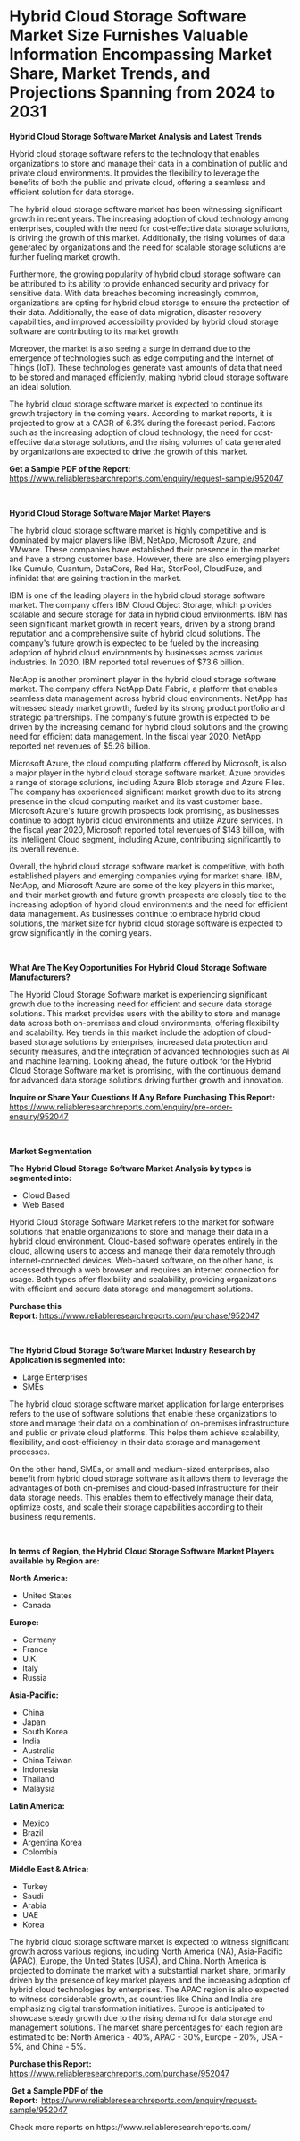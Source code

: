 <p><h1>Hybrid Cloud Storage Software Market Size Furnishes Valuable Information Encompassing Market Share, Market Trends, and Projections Spanning from 2024 to 2031</h1></p><p><strong>Hybrid Cloud Storage Software Market Analysis and Latest Trends</strong></p>
<p><p>Hybrid cloud storage software refers to the technology that enables organizations to store and manage their data in a combination of public and private cloud environments. It provides the flexibility to leverage the benefits of both the public and private cloud, offering a seamless and efficient solution for data storage.</p><p>The hybrid cloud storage software market has been witnessing significant growth in recent years. The increasing adoption of cloud technology among enterprises, coupled with the need for cost-effective data storage solutions, is driving the growth of this market. Additionally, the rising volumes of data generated by organizations and the need for scalable storage solutions are further fueling market growth.</p><p>Furthermore, the growing popularity of hybrid cloud storage software can be attributed to its ability to provide enhanced security and privacy for sensitive data. With data breaches becoming increasingly common, organizations are opting for hybrid cloud storage to ensure the protection of their data. Additionally, the ease of data migration, disaster recovery capabilities, and improved accessibility provided by hybrid cloud storage software are contributing to its market growth.</p><p>Moreover, the market is also seeing a surge in demand due to the emergence of technologies such as edge computing and the Internet of Things (IoT). These technologies generate vast amounts of data that need to be stored and managed efficiently, making hybrid cloud storage software an ideal solution.</p><p>The hybrid cloud storage software market is expected to continue its growth trajectory in the coming years. According to market reports, it is projected to grow at a CAGR of 6.3% during the forecast period. Factors such as the increasing adoption of cloud technology, the need for cost-effective data storage solutions, and the rising volumes of data generated by organizations are expected to drive the growth of this market.</p></p>
<p><strong>Get a Sample PDF of the Report:&nbsp;</strong> <a href="https://www.reliableresearchreports.com/enquiry/request-sample/952047">https://www.reliableresearchreports.com/enquiry/request-sample/952047</a></p>
<p>&nbsp;</p>
<p><strong>Hybrid Cloud Storage Software Major Market Players</strong></p>
<p><p>The hybrid cloud storage software market is highly competitive and is dominated by major players like IBM, NetApp, Microsoft Azure, and VMware. These companies have established their presence in the market and have a strong customer base. However, there are also emerging players like Qumulo, Quantum, DataCore, Red Hat, StorPool, CloudFuze, and infinidat that are gaining traction in the market.</p><p>IBM is one of the leading players in the hybrid cloud storage software market. The company offers IBM Cloud Object Storage, which provides scalable and secure storage for data in hybrid cloud environments. IBM has seen significant market growth in recent years, driven by a strong brand reputation and a comprehensive suite of hybrid cloud solutions. The company's future growth is expected to be fueled by the increasing adoption of hybrid cloud environments by businesses across various industries. In 2020, IBM reported total revenues of $73.6 billion.</p><p>NetApp is another prominent player in the hybrid cloud storage software market. The company offers NetApp Data Fabric, a platform that enables seamless data management across hybrid cloud environments. NetApp has witnessed steady market growth, fueled by its strong product portfolio and strategic partnerships. The company's future growth is expected to be driven by the increasing demand for hybrid cloud solutions and the growing need for efficient data management. In the fiscal year 2020, NetApp reported net revenues of $5.26 billion.</p><p>Microsoft Azure, the cloud computing platform offered by Microsoft, is also a major player in the hybrid cloud storage software market. Azure provides a range of storage solutions, including Azure Blob storage and Azure Files. The company has experienced significant market growth due to its strong presence in the cloud computing market and its vast customer base. Microsoft Azure's future growth prospects look promising, as businesses continue to adopt hybrid cloud environments and utilize Azure services. In the fiscal year 2020, Microsoft reported total revenues of $143 billion, with its Intelligent Cloud segment, including Azure, contributing significantly to its overall revenue.</p><p>Overall, the hybrid cloud storage software market is competitive, with both established players and emerging companies vying for market share. IBM, NetApp, and Microsoft Azure are some of the key players in this market, and their market growth and future growth prospects are closely tied to the increasing adoption of hybrid cloud environments and the need for efficient data management. As businesses continue to embrace hybrid cloud solutions, the market size for hybrid cloud storage software is expected to grow significantly in the coming years.</p></p>
<p>&nbsp;</p>
<p><strong>What Are The Key Opportunities For Hybrid Cloud Storage Software Manufacturers?</strong></p>
<p><p>The Hybrid Cloud Storage Software market is experiencing significant growth due to the increasing need for efficient and secure data storage solutions. This market provides users with the ability to store and manage data across both on-premises and cloud environments, offering flexibility and scalability. Key trends in this market include the adoption of cloud-based storage solutions by enterprises, increased data protection and security measures, and the integration of advanced technologies such as AI and machine learning. Looking ahead, the future outlook for the Hybrid Cloud Storage Software market is promising, with the continuous demand for advanced data storage solutions driving further growth and innovation.</p></p>
<p><strong>Inquire or Share Your Questions If Any Before Purchasing This Report:</strong> <a href="https://www.reliableresearchreports.com/enquiry/pre-order-enquiry/952047">https://www.reliableresearchreports.com/enquiry/pre-order-enquiry/952047</a></p>
<p>&nbsp;</p>
<p><strong>Market Segmentation</strong></p>
<p><strong>The Hybrid Cloud Storage Software Market Analysis by types is segmented into:</strong></p>
<p><ul><li>Cloud Based</li><li>Web Based</li></ul></p>
<p><p>Hybrid Cloud Storage Software Market refers to the market for software solutions that enable organizations to store and manage their data in a hybrid cloud environment. Cloud-based software operates entirely in the cloud, allowing users to access and manage their data remotely through internet-connected devices. Web-based software, on the other hand, is accessed through a web browser and requires an internet connection for usage. Both types offer flexibility and scalability, providing organizations with efficient and secure data storage and management solutions.</p></p>
<p><strong>Purchase this Report:&nbsp;</strong><a href="https://www.reliableresearchreports.com/purchase/952047">https://www.reliableresearchreports.com/purchase/952047</a></p>
<p>&nbsp;</p>
<p><strong>The Hybrid Cloud Storage Software Market Industry Research by Application is segmented into:</strong></p>
<p><ul><li>Large Enterprises</li><li>SMEs</li></ul></p>
<p><p>The hybrid cloud storage software market application for large enterprises refers to the use of software solutions that enable these organizations to store and manage their data on a combination of on-premises infrastructure and public or private cloud platforms. This helps them achieve scalability, flexibility, and cost-efficiency in their data storage and management processes.</p><p>On the other hand, SMEs, or small and medium-sized enterprises, also benefit from hybrid cloud storage software as it allows them to leverage the advantages of both on-premises and cloud-based infrastructure for their data storage needs. This enables them to effectively manage their data, optimize costs, and scale their storage capabilities according to their business requirements.</p></p>
<p>&nbsp;</p>
<p><strong>In terms of Region, the Hybrid Cloud Storage Software Market Players available by Region are:</strong></p>
<p>
    <p> <strong> North America: </strong>
        <ul>
            <li>United States</li>
            <li>Canada</li>
        </ul>
        </p> 
    <p> <strong> Europe: </strong>
        <ul>
            <li>Germany</li>
            <li>France</li>
            <li>U.K.</li>
            <li>Italy</li>
            <li>Russia</li>
        </ul>
        </p> 
    <p> <strong> Asia-Pacific: </strong>
        <ul>
            <li>China</li>
            <li>Japan</li>
            <li>South Korea</li>
            <li>India</li>
            <li>Australia</li>
            <li>China Taiwan</li>
            <li>Indonesia</li>
            <li>Thailand</li>
            <li>Malaysia</li>
        </ul>
        </p> 
    <p> <strong> Latin America: </strong>
        <ul>
            <li>Mexico</li>
            <li>Brazil</li>
            <li>Argentina Korea</li>
            <li>Colombia</li>
        </ul>
        </p> 
    <p> <strong> Middle East & Africa: </strong>
        <ul>
            <li>Turkey</li>
            <li>Saudi</li>
            <li>Arabia</li>
            <li>UAE</li>
            <li>Korea</li>
        </ul>
    </p>
    </p>
<p><p>The hybrid cloud storage software market is expected to witness significant growth across various regions, including North America (NA), Asia-Pacific (APAC), Europe, the United States (USA), and China. North America is projected to dominate the market with a substantial market share, primarily driven by the presence of key market players and the increasing adoption of hybrid cloud technologies by enterprises. The APAC region is also expected to witness considerable growth, as countries like China and India are emphasizing digital transformation initiatives. Europe is anticipated to showcase steady growth due to the rising demand for data storage and management solutions. The market share percentages for each region are estimated to be: North America - 40%, APAC - 30%, Europe - 20%, USA - 5%, and China - 5%.</p></p>
<p><strong>Purchase this Report: </strong><a href="https://www.reliableresearchreports.com/purchase/952047">https://www.reliableresearchreports.com/purchase/952047</a></p>
<p>&nbsp;<strong>Get a Sample PDF of the Report:&nbsp;&nbsp;</strong><a href="https://www.reliableresearchreports.com/enquiry/request-sample/952047">https://www.reliableresearchreports.com/enquiry/request-sample/952047</a></p>
<p><strong></strong></p>
<p>Check more reports on https://www.reliableresearchreports.com/</p>